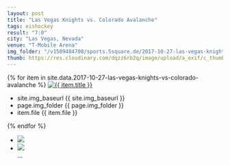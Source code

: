 ```yaml
---
layout: post
title: "Las Vegas Knights vs. Colorado Avalanche"
tags: eishockey
result: "7:0"
city: "Las Vegas, Nevada"
venue: "T-Mobile Arena"
img_folder: "/v1509484708/sports.5square.de/2017-10-27-las-vegas-knights-vs-colorado-avalanche/"
thumb: https://res.cloudinary.com/dqzz6rb2q/image/upload/a_exif/c_thumb,g_center,h_251,w_251/v1509484708/sports.5square.de/2017-10-27-las-vegas-knights-vs-colorado-avalanche/IMG_2734.jpg
---
```

<div id="lightgallery2">
{% for item in site.data.2017-10-27-las-vegas-knights-vs-colorado-avalanche %}
  <a href="https://res.cloudinary.com/dqzz6rb2q/image/upload/a_exif/v1509484708/sports.5square.de/2017-10-27-las-vegas-knights-vs-colorado-avalanche/IMG_2734.jpg" title="{{ site.img_baseurl }}{{ page.img_folder }}{{ item.file }}">
      <img src="{{ site.img_baseurl }}{{ site.img_thumb }}{{ page.img_folder }}{{ item.file }}" alt="{{ item.title }}" />
      
  </a>
  <ul>
        <li>site.img_baseurl {{ site.img_baseurl }}</li>
         <li>page.img_folder {{ page.img_folder }}</li>
        <li>item.file {{ item.file }}</li>
    </ul>
{% endfor %}
</div>

<ul id="lightgallery">
  <li data-src="https://res.cloudinary.com/dqzz6rb2q/image/upload/a_exif/v1509484708/sports.5square.de/2017-10-27-las-vegas-knights-vs-colorado-avalanche/IMG_2734.jpg">
      <img src="https://res.cloudinary.com/dqzz6rb2q/image/upload/a_exif/v1509484708/sports.5square.de/2017-10-27-las-vegas-knights-vs-colorado-avalanche/IMG_2734.jpg" />
  </li>
  <li data-src="https://res.cloudinary.com/dqzz6rb2q/image/upload/a_exif/v1509484708/sports.5square.de/2017-10-27-las-vegas-knights-vs-colorado-avalanche/IMG_2734.jpg">
      <img src="https://res.cloudinary.com/dqzz6rb2q/image/upload/a_exif/v1509484708/sports.5square.de/2017-10-27-las-vegas-knights-vs-colorado-avalanche/IMG_2734.jpg" />
  </li>
  ...
</ul>
